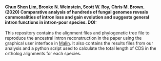 #### Chun Shen Lim, Brooke N. Weinstein, Scott W. Roy, Chris M. Brown. (2020) Comparative analysis of hundreds of fungal genomes reveals commonalities of intron loss and gain evolution and suggests general intron functions in intron-poor species. DOI:

This repository contains the alignment files and phylogenetic tree file to reproduce the ancestral intron reconstruction in the paper using the graphical user interface in [Malin](http://www.iro.umontreal.ca/~csuros/introns/malin/). It also contains the results files from our analysis and a python script used to calculate the total length of CDS in the ortholog alignments for each species.   
